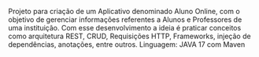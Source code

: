 Projeto para criação de um Aplicativo denominado Aluno Online, com o objetivo de gerenciar informações referentes a Alunos e Professores de uma instituição.
Com esse desenvolvimento a ideia é praticar conceitos como arquitetura REST, CRUD, Requisições HTTP, Frameworks, injeção de dependências, anotações, entre outros.
Linguagem: JAVA 17 com Maven
